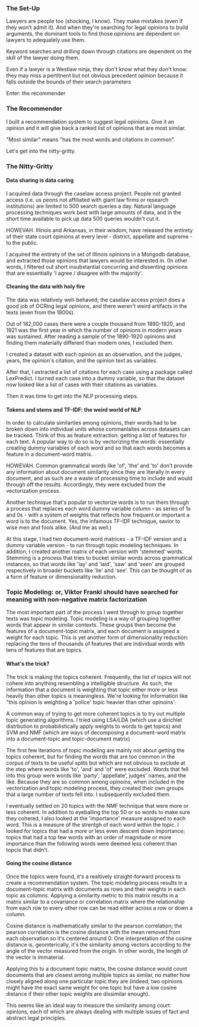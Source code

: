 
### The Set-Up

Lawyers are people too (shocking, I know).  They make mistakes (even if they won't admit it).  And when they're searching for legal opinions to build arguments, the dominant tools to find those opinions are dependent on lawyers to adequately use them.  

Keyword searches and drilling down through citations are dependent on the skill of the lawyer doing them.

Even if a lawyer is a Westlaw ninja, they don't know what they don't know: they may miss a pertitnent but not obvious precedent opinion because it falls outside the bounds of their search parameters

Enter: the recommender

### The Recommender

I built a recommendation system to suggest legal opinions.  Give it an opinion and it will give back a ranked list of opinions that are most similar.  

"Most similar" means "has the most words and citations in common".  

Let's get into the nitty-gritty.

### The Nitty-Gritty

#### Data sharing is data caring

I acquired data through the caselaw access project.  People not granted access (i.e. us peons not affiliated with giant law firms or research institutions) are limited to 500 search queries a day.  Natural language processing techniques work best with large amounts of data, and in the short time available to pick up data 500 queries wouldn't cut it.

HOWEVAH.  Illinois and Arkansas, in their wisdom, have released the entirety of their state court opinions at every level - district, appellate and supreme - to the public. 

I acquired the entirety of the set of Illinois opinions in a Mongodb database, and extracted those opinions that lawyers would be interested in.  (In other words, I filtered out short insubstantial concurring and dissenting opinions that are essentially 'I agree / disagree with the majority'.  

#### Cleaning the data with holy fire

The data was relatively well-behaved; the caselaw access project does a good job of OCRing legal opinions, and there weren't weird artifacts in the texts (even from the 1800s).  

Out of 182,000 cases there were a couple thousand from 1890-1920, and 1921 was the first year in which the number of opinions in modern years was sustained.  After reading a sample of the 1890-1920 opinions and finding them materially different than modern ones, I excluded them.

I created a dataset with each opinion as an observation, and the judges, years, the opinion's citation, and the opinion text as variables.

After that, I extracted a list of citations for each case using a package called LexPredict.  I turned each case into a dummy variable, so that the dataset now looked like a list of cases with their citations as variables.

Then it was time to get into the NLP processing steps.

#### Tokens and stems and TF-IDF: the weird world of NLP 

In order to calculate similarties among opinions, their words had to be broken down into individual units whose commanlaites across datasets can be tracked.  Think of this as feature extraction: getting a list of features for each text.  A popular way to do so is by vectorizing the words: essentially creating dummy variables of each word and so that each words becomes a feature in a document-word matrix.

HOWEVAH.  Common grammatical words like 'of', 'the' and 'to' don't provide any information about document similarity since they are literally in every document, and as such are a waste of processing time to include and would through off the results.  Accordingly, they were excluded from the vectorization process.  

Another technique that's popular to vectorize words is to run them through a process that replaces each word dummy variable column - as series of 1s and 0s - with a system of weights that reflects how frequent or important a word is to the document.  Yes, the infamous TF-IDF technique, savior to wise men and fools alike.  (And me as well.)  

At this stage,  I had two document-word matrices - a TF-IDF version and a dummy variable version - to run through topic modeling techniques.  In addition, I created another matrix of each version with 'stemmed' words.  Stemming is a process that tries to bucket similar words across grammatical instances, so that words like 'lay' and 'laid', 'saw' and 'seen' are grouped respectively in broader buckets like 'lie' and 'see'.  This can be thought of as a form of feature or dimensionality reduction. 

### Topic Modeling: or, Viktor Frankl should have searched for meaning with non-negative matrix factorization 

The most important part of the process I went through to group together texts was topic modeling.  Topic modeling is a way of grouping together words that appear in similar contexts.  These groups then become the features of a document-topic matrix, and each document is assigned a weight for each topic.  This is yet another form of dimensionality reduction: replacing the tens of thousands of features that are individual words with tens of features that are topics.

#### What's the trick?

The trick is making the topics coherent.  Frequently, the list of topics will not cohere into anything resembling a intelligible structure.  As such, the information that a document is weighting that topic either more or less heavily than other topics is meaningless.  We're looking for information like "this opinion is weighting a 'police' topic heavier than other opinoins'.

A common way of trying to get more coherent topics is to try out multiple topic generating algorithms.  I tried using LSA/LDA (which use a dirichlet distrbution to probabilistically apply weights to words to get topics) and SVM and NMF (which are ways of decomposing a document-word matrix into a document-topic and topic-document matrix)

The first few iterations of topic modeling are mainly not about getting the topics coherent, but for finding the words that are too common in the corpus of texts to be useful splits but which are not obvious to exclude at the step where words like 'to', 'and' and 'of' were excluded.  Words that fell into this group were words like 'party', 'appellate', judges' names, and the like.  Because they are so common among opinoins, when included in the vectorization and topic modeling process, they created their own groups that a large number of texts fell into.  I subsequently excluded them.

I eventually settled on 20 topics with the NMF technique that were more or less coherent.  In addition to eyeballing the top 50 or so words to make sure they cohered, I also looked at the 'importance' measure assigned to each word.  This is a measure of the strentgh of each word within the topic.  I looked for topics that had a more or less even descent down importance; topics that had a top few words with an order of magnitude or more importance than the following words were deemed less coherent than topcis that didn't.  

#### Going the cosine distance 

Once the topics were found, it's a realtively straight-forward process to create a recommendation system.  The topic modeling process results in a document-topic matrix with documents as rows and their weights in each topic as columns.  Applying a similarity metric to this matrix results in a matrix similar to a covariance or correlation matrix where the relationship from each row to every other row can be read either across a row or down a column.  

Cosine distance is mathematically similar to the pearson correlation; the pearson correlation is the cosine distance with the mean removed from each observation so it's centered around 0.   One interpretation of the cosine distance is, geomterically, it's the similarity among vectors according to the angle of the vector measured from the origin.  In other words, the length of the vector is immaterial.  

Applying this to a document topic matrix, the cosine distance would count documents that are closest among multiple topics as similar, no matter how closely aligned along one particular topic they are (indeed, two opinions might have the exact same weight for one topic but have a low cosine distance if their other topic weights are dissimilar enough).  

This seems like an ideal way to measure the similarity among court opinions, each of which are always dealing with multiple issues of fact and abstract legal principles.  
